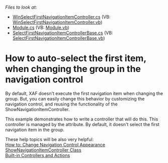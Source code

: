 <!-- default file list -->
*Files to look at*:

* [WinSelectFirstNavigationItemController.cs](./CS/DXExample.Module.Win/WinSelectFirstNavigationItemController.cs) (VB: [WinSelectFirstNavigationItemController.vb](./VB/DXExample.Module.Win/WinSelectFirstNavigationItemController.vb))
* [Module.cs](./CS/DXExample.Module/Module.cs) (VB: [Module.vb](./VB/DXExample.Module/Module.vb))
* [SelectFirstNavigationItemControllerBase.cs](./CS/DXExample.Module/SelectFirstNavigationItemControllerBase.cs) (VB: [SelectFirstNavigationItemControllerBase.vb](./VB/DXExample.Module/SelectFirstNavigationItemControllerBase.vb))
<!-- default file list end -->
# How to auto-select the first item, when changing the group in the navigation control


<p>By default, XAF doesn't execute the first navigation item when changing the group. But, you can easily change this behavior by customizing the navigation control, and reusing the functionality of the ShowNavigationItemController.</p>
<p>This example demonstrates how to write a controller that will do this. This controller is managed by the attribute. By default, it doesn't select the first navigation item in the group.</p>
<p>These help topics will be also very helpful:<br> <a href="http://documentation.devexpress.com/#Xaf/CustomDocument2617"><u>How to: Change Navigation Control Appearance</u></a><br> <a href="http://documentation.devexpress.com/#Xaf/clsDevExpressExpressAppSystemModuleShowNavigationItemControllertopic"><u>ShowNavigationItemController Class</u></a><br> <a href="http://documentation.devexpress.com/#Xaf/CustomDocument3016"><u>Built-in Controllers and Actions</u></a></p>

<br/>


